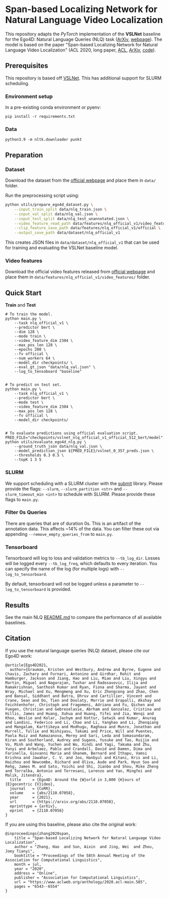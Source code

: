 # Span-based Localizing Network for Natural Language Video Localization

This repository adapts the *PyTorch* implementation of the **VSLNet** baseline for the Ego4D: Natural Language
Queries (NLQ) task ([ArXiv][arxiv_link], [webpage][ego4d_page]).
The model is based on the paper "Span-based Localizing Network for Natural Language Video 
Localization" (ACL 2020, long paper, [ACL](vslnet_acl), 
[ArXiv][vslnet_arxiv], [code][vslnet_code]).


## Prerequisites

This repository is based off [VSLNet][vslnet_code]. This has additional support for SLURM scheduling.

### Environment setup

In a pre-existing conda environment or pyenv:
```
pip install -r requirements.txt
```

### Data

```
python3.9 -m nltk.downloader punkt
```

## Preparation

### Dataset 

Download the dataset from the [official webpage][ego4d_page] and place them
in `data/` folder.

Run the preprocessing script using:

```bash
python utils/prepare_ego4d_dataset.py \
    --input_train_split data/nlq_train.json \
    --input_val_split data/nlq_val.json \
    --input_test_split data/nlq_test_unannotated.json \
    --video_feature_read_path data/features/nlq_official_v1/video_features/ \
    --clip_feature_save_path data/features/nlq_official_v1/official \
    --output_save_path data/dataset/nlq_official_v1
```

This creates JSON files in `data/dataset/nlq_official_v1` that can be used for training and evaluating the VSLNet baseline model.


### Video features

Download the official video features released from [official webpage][ego4d_page] and place them in `data/features/nlq_official_v1/video_features/` folder.


## Quick Start

**Train** and **Test**

```shell
# To train the model.
python main.py \
    --task nlq_official_v1 \
    --predictor bert \
    --dim 128 \
    --mode train \
    --video_feature_dim 2304 \
    --max_pos_len 128 \
    --epochs 200 \
    --fv official \
    --num_workers 64 \
    --model_dir checkpoints/ \
    --eval_gt_json "data/nlq_val.json" \
    --log_to_tensoboard "baseline"


# To predict on test set.
python main.py \
    --task nlq_official_v1 \
    --predictor bert \
    --mode test \
    --video_feature_dim 2304 \
    --max_pos_len 128 \
    --fv official \
    --model_dir checkpoints/


# To evaluate predictions using official evaluation script.
PRED_FILE="checkpoints/vslnet_nlq_official_v1_official_512_bert/model"
python utils/evaluate_ego4d_nlq.py \
    --ground_truth_json data/nlq_val.json \
    --model_prediction_json ${PRED_FILE}/vslnet_0_357_preds.json \
    --thresholds 0.3 0.5 \
    --topK 1 3 5
```

### SLURM

We support scheduling with a SLURM cluster with the [submit][submitit_library]
library.  Please provide the flags: `--slurm`, `--slurm_partition <str>` and
`--slurm_timeout_min <int>` to schedule with SLURM. Please provide these flags
to `main.py`.

### Filter 0s Queries

There are queries that are of duration 0s. This is an artifact of the
annotation data. This affects ~14% of the data. You can filter these out via
appending `--remove_empty_queries_from` to `main.py`.

### Tensorboard

Tensorboard will log to loss and validation metrics to `--tb_log_dir`. Losses
will be logged every `--tb_log_freq`, which defaults to every iteration. You can specify the name of the log (for multiple logs) with
`--log_to_tensorboard`.

By default, tensorboard will not be logged unless a parameter to `--log_to_tensorboard` is provided.

## Results

See the main NLQ [README.md][nlq_readme] to compare the performance of all available baselines.


## Citation

If you use the natural language queries (NLQ) dataset, please cite our Ego4D work:

```
@article{Ego4D2021,
  author={Grauman, Kristen and Westbury, Andrew and Byrne, Eugene and Chavis, Zachary and Furnari, Antonino and Girdhar, Rohit and Hamburger, Jackson and Jiang, Hao and Liu, Miao and Liu, Xingyu and Martin, Miguel and Nagarajan, Tushar and Radosavovic, Ilija and Ramakrishnan, Santhosh Kumar and Ryan, Fiona and Sharma, Jayant and Wray, Michael and Xu, Mengmeng and Xu, Eric Zhongcong and Zhao, Chen and Bansal, Siddhant and Batra, Dhruv and Cartillier, Vincent and Crane, Sean and Do, Tien and Doulaty, Morrie and Erapalli, Akshay and Feichtenhofer, Christoph and Fragomeni, Adriano and Fu, Qichen and Fuegen, Christian and Gebreselasie, Abrham and Gonzalez, Cristina and Hillis, James and Huang, Xuhua and Huang, Yifei and Jia, Wenqi and Khoo, Weslie and Kolar, Jachym and Kottur, Satwik and Kumar, Anurag and Landini, Federico and Li, Chao and Li, Yanghao and Li, Zhenqiang and Mangalam, Karttikeya and Modhugu, Raghava and Munro, Jonathan and Murrell, Tullie and Nishiyasu, Takumi and Price, Will and Puentes, Paola Ruiz and Ramazanova, Merey and Sari, Leda and Somasundaram, Kiran and Southerland, Audrey and Sugano, Yusuke and Tao, Ruijie and Vo, Minh and Wang, Yuchen and Wu, Xindi and Yagi, Takuma and Zhu, Yunyi and Arbelaez, Pablo and Crandall, David and Damen, Dima and Farinella, Giovanni Maria and Ghanem, Bernard and Ithapu, Vamsi Krishna and Jawahar, C. V. and Joo, Hanbyul and Kitani, Kris and Li, Haizhou and Newcombe, Richard and Oliva, Aude and Park, Hyun Soo and Rehg, James M. and Sato, Yoichi and Shi, Jianbo and Shou, Mike Zheng and Torralba, Antonio and Torresani, Lorenzo and Yan, Mingfei and Malik, Jitendra},
  title     = {Ego4D: Around the {W}orld in 3,000 {H}ours of {E}gocentric {V}ideo},
  journal   = {CoRR},
  volume    = {abs/2110.07058},
  year      = {2021},
  url       = {https://arxiv.org/abs/2110.07058},
  eprinttype = {arXiv},
  eprint    = {2110.07058}
}
```

If you are using this baseline, please also cite the original work:

```
@inproceedings{zhang2020span,
    title = "Span-based Localizing Network for Natural Language Video Localization",
    author = "Zhang, Hao  and Sun, Aixin  and Jing, Wei  and Zhou, Joey Tianyi",
    booktitle = "Proceedings of the 58th Annual Meeting of the Association for Computational Linguistics",
    month = jul,
    year = "2020",
    address = "Online",
    publisher = "Association for Computational Linguistics",
    url = "https://www.aclweb.org/anthology/2020.acl-main.585",
    pages = "6543--6554"
}
```

[arxiv_link]:https://arxiv.org/abs/2110.07058 
[ego4d_page]: https://ego4d-data.org/
[vslnet_arxiv]: https://arxiv.org/abs/2004.13931
[vslnet_acl]: https://www.aclweb.org/anthology/2020.acl-main.585.pdf
[vslnet_code]: https://github.com/IsaacChanghau/VSLNet
[nlq_readme]:./../README.md
[submitit_library]: https://github.com/facebookincubator/submitit
